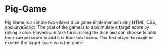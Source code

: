 # Pig-Game
Pig Game is a simple two-player dice game implemented using HTML, CSS, and JavaScript. The goal of the game is to accumulate a target score by rolling a dice. Players can take turns rolling the dice and can choose to hold their current score to add it to their total score. The first player to reach or exceed the target score wins the game.

